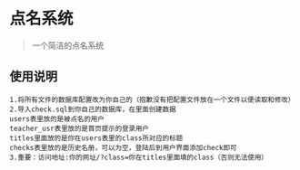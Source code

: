 # 点名系统
> 一个简洁的点名系统

## 使用说明
    1.将所有文件的数据库配置改为你自己的（抱歉没有把配置文件放在一个文件以便读取和修改）
    2.导入check.sql到你自己的数据库，在里面创建数据
    users表里放的是被点名的用户
    teacher_usr表里放的是首页提示的登录用户
    titles里面放的是你在users表里的class所对应的标题
    checks表里放的是历史名册，可以为空，登陆后到用户界面添加check即可
    3.重要：访问地址:你的网址/?class=你在titles里面填的class（否则无法使用）
